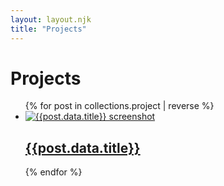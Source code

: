 ```yaml
---
layout: layout.njk
title: "Projects"
---
```

<div class="tier tier-lightbackground">
    <h1 class="heading heading-1 heading-primary">Projects</h1>
    <div class="spacer"></div>
    <ul class="vlist">{% for post in collections.project | reverse %}
        <li>
            <a href="{{post.url}}">
                <span class="project">
                    <span class="project-imagecontainer">
                        <img
                            src="/assets/images/headerimages/{{post.data.headerImage}}.png"
                            class="project-image"
                            alt="{{post.data.title}} screenshot"
                        />
                    </span>
                    <span class="project-namecontainer">
                        <h2 class="heading heading-2 heading-highlight">
                            {{post.data.title}}
                        </h2>
                    </span>
                </span>
            </a>
        </li>{% endfor %}
    </ul>
</div>
